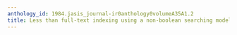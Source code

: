 ```yaml
---
anthology_id: 1984.jasis_journal-ir0anthology0volumeA35A1.2
title: Less than full-text indexing using a non-boolean searching model
---
```

